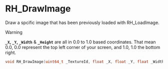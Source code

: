 # RH_DrawImage

Draw a spcific image that has been previously loaded with RH_LoadImage.

> [!WARNING]
> **`_X`, `_Y`, `_Width`** & **`_Height`** are all in 0.0 to 1.0 based coordinates.
> That mean 0.0, 0.0 represent the top left corner of your screen, and 1.0, 1.0 the bottom right.

```cpp
void RH_DrawImage(uint64_t _TextureId, float _X, float _Y, float _Width, float _Height, int _R, int _G, int _B, int _A);
```